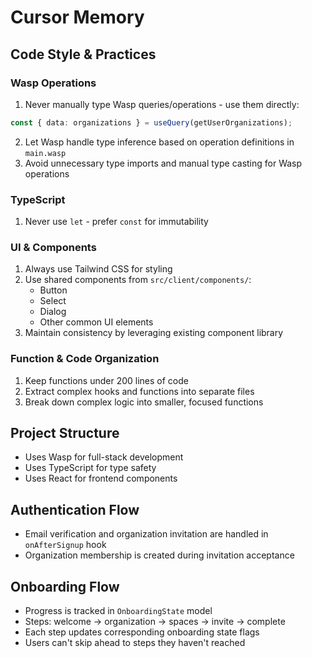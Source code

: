 # Cursor Memory

## Code Style & Practices

### Wasp Operations
1. Never manually type Wasp queries/operations - use them directly:
```typescript
const { data: organizations } = useQuery(getUserOrganizations);
```
2. Let Wasp handle type inference based on operation definitions in `main.wasp`
3. Avoid unnecessary type imports and manual type casting for Wasp operations

### TypeScript
1. Never use `let` - prefer `const` for immutability

### UI & Components
1. Always use Tailwind CSS for styling
2. Use shared components from `src/client/components/`:
   - Button
   - Select
   - Dialog
   - Other common UI elements
3. Maintain consistency by leveraging existing component library

### Function & Code Organization
1. Keep functions under 200 lines of code
2. Extract complex hooks and functions into separate files
3. Break down complex logic into smaller, focused functions

## Project Structure
- Uses Wasp for full-stack development
- Uses TypeScript for type safety
- Uses React for frontend components

## Authentication Flow
- Email verification and organization invitation are handled in `onAfterSignup` hook
- Organization membership is created during invitation acceptance

## Onboarding Flow
- Progress is tracked in `OnboardingState` model
- Steps: welcome → organization → spaces → invite → complete
- Each step updates corresponding onboarding state flags
- Users can't skip ahead to steps they haven't reached 